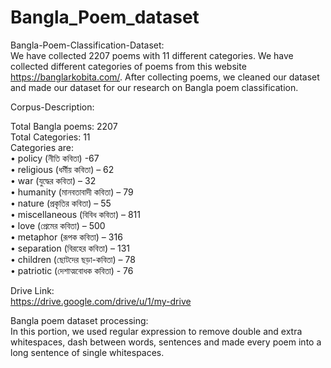 # Bangla_Poem_dataset

Bangla-Poem-Classification-Dataset:    
We have collected 2207 poems with 11 different categories. We have collected different categories of poems from this website https://banglarkobita.com/. After collecting poems, we cleaned our dataset and made our dataset for our research on Bangla poem classification.

Corpus-Description:

Total Bangla poems: 2207     
Total Categories: 11            
Categories are:                              
•	policy (নীতি কবিতা) -67               
•	religious (ধর্মীয় কবিতা) – 62               
•	war (যুদ্ধের কবিতা) – 32                  
•	humanity (মানবতাবাদী কবিতা) – 79                   
•	nature (প্রকৃতির কবিতা) – 55                   
•	miscellaneous (বিবিধ কবিতা) – 811                    
•	love (প্রেমের কবিতা) – 500                      
•	metaphor (রূপক কবিতা) – 316                     
•	separation (বিরহের কবিতা) – 131                          
•	children (ছোটদের ছড়া-কবিতা) – 78                   
•	patriotic (দেশাত্মবোধক কবিতা) - 76                    

Drive Link:    
https://drive.google.com/drive/u/1/my-drive

Bangla poem dataset processing:      
In this portion, we used regular expression to remove double and extra whitespaces, dash between words, sentences and made every poem into a long sentence of single whitespaces.



